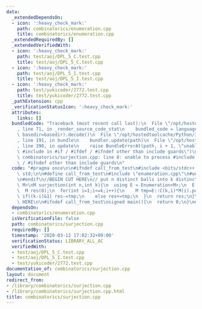 ```yaml
---
data:
  _extendedDependsOn:
  - icon: ':heavy_check_mark:'
    path: combinatorics/enumeration.cpp
    title: combinatorics/enumeration.cpp
  _extendedRequiredBy: []
  _extendedVerifiedWith:
  - icon: ':heavy_check_mark:'
    path: test/aoj/DPL_5_C.test.cpp
    title: test/aoj/DPL_5_C.test.cpp
  - icon: ':heavy_check_mark:'
    path: test/aoj/DPL_5_I.test.cpp
    title: test/aoj/DPL_5_I.test.cpp
  - icon: ':heavy_check_mark:'
    path: test/yukicoder/2772.test.cpp
    title: test/yukicoder/2772.test.cpp
  _pathExtension: cpp
  _verificationStatusIcon: ':heavy_check_mark:'
  attributes:
    links: []
  bundledCode: "Traceback (most recent call last):\n  File \"/opt/hostedtoolcache/Python/3.8.5/x64/lib/python3.8/site-packages/onlinejudge_verify/documentation/build.py\"\
    , line 71, in _render_source_code_stat\n    bundled_code = language.bundle(stat.path,\
    \ basedir=basedir).decode()\n  File \"/opt/hostedtoolcache/Python/3.8.5/x64/lib/python3.8/site-packages/onlinejudge_verify/languages/cplusplus.py\"\
    , line 191, in bundle\n    bundler.update(path)\n  File \"/opt/hostedtoolcache/Python/3.8.5/x64/lib/python3.8/site-packages/onlinejudge_verify/languages/cplusplus_bundle.py\"\
    , line 398, in update\n    raise BundleErrorAt(path, i + 1, \"unable to process\
    \ #include in #if / #ifdef / #ifndef other than include guards\")\nonlinejudge_verify.languages.cplusplus_bundle.BundleErrorAt:\
    \ combinatorics/surjection.cpp: line 8: unable to process #include in #if / #ifdef\
    \ / #ifndef other than include guards\n"
  code: "#pragma once\n\n#ifndef call_from_test\n#include <bits/stdc++.h>\nusing namespace\
    \ std;\n\n#define call_from_test\n#include \"enumeration.cpp\"\n#undef call_from_test\n\
    \n#endif\n//BEGIN CUT HERE\n// put n distinct balls into k distinct boxes\ntemplate<typename\
    \ M>\nM surjection(int n,int k){\n  using E = Enumeration<M>;\n  E::init(k);\n\
    \  M res(0);\n  for(int i=1;i<=k;i++){\n    M tmp=E::C(k,i)*M(i).pow(n);\n   \
    \ if((k-i)&1) res-=tmp;\n    else res+=tmp;\n  }\n  return res;\n}\n//END CUT\
    \ HERE\n\n#ifndef call_from_test\nsigned main(){\n  return 0;\n}\n#endif\n"
  dependsOn:
  - combinatorics/enumeration.cpp
  isVerificationFile: false
  path: combinatorics/surjection.cpp
  requiredBy: []
  timestamp: '2020-03-12 17:02:32+09:00'
  verificationStatus: LIBRARY_ALL_AC
  verifiedWith:
  - test/aoj/DPL_5_C.test.cpp
  - test/aoj/DPL_5_I.test.cpp
  - test/yukicoder/2772.test.cpp
documentation_of: combinatorics/surjection.cpp
layout: document
redirect_from:
- /library/combinatorics/surjection.cpp
- /library/combinatorics/surjection.cpp.html
title: combinatorics/surjection.cpp
---
```

